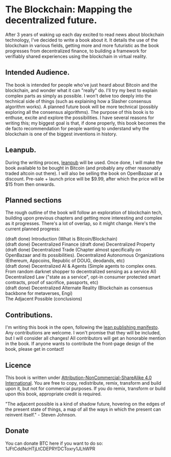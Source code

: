 # The Blockchain: Mapping the decentralized future.

After 3 years of waking up each day excited to read news about blockchain technology, I've decided to write a book about it. It details the use of the blockchain in various fields, getting more and more futuristic as the book progresses from decentralized finance, to building a framework for verifiably shared experiences using the blockchain in virtual reality.

## Intended Audience.

The book is intended for people who've just heard about Bitcoin and the blockchain, and wonder what it can "really" do. I'll try my best to explain complex parts as simply as possible. I won't delve too deeply into the technical side of things (such as explaining how a Slasher consensus algorithm works). A planned future book will be more technical (possibly exploring all the consensus algorithms). The purpose of this book is to enthuse, excite and explore the possibilities. I have several reasons for writing this; my biggest goal is that, if done properly, this book becomes the de facto recommendation for people wanting to understand why the blockchain is one of the biggest inventions in history.

## Leanpub.

During the writing proces, [leanpub](https://leanpub.com/theblockchain) will be used. Once done, I will make the book available to be bought in Bitcoin (and probably any other reasonably traded altcoin out there). I will also be selling the book on OpenBazaar at a discount. Pre-sale + launch price will be $9.99, after which the price will be $15 from then onwards.

## Planned sections

The rough outline of the book will follow an exploration of blockchain tech, building upon previous chapters and getting more interesting and complex as it progresses. There's a lot of overlap, so it might change. Here's the current planned progress:

(draft done) Introduction (What is Bitcoin/Blockchain)  
(draft done) Decentralized Finance
(draft done) Decentralized Property
(draft done) Decentralized Trade (Chapter almost specifically on OpenBazaar and its possibilities).
Decentralized Autonomous Organizations (Ethereum, Appcoins, Republic of DOUG, deodands, etc)  
(draft done) Decentralized AI & Agents (Simple agents to complex ones. From random darknet shopper to decentralized sensing as a service AI)  
Decentralized Law ("state as a service", opt-in consumer protected smart contracts, proof of sacrifice, passports, etc)  
(draft done) Decentralized Alternate Reality (Blockchain as consensus backbone for metaverses, Engi)  
The Adjacent Possible (conclusions)  

## Contributions.

I'm writing this book in the open, following the [lean publishing manifesto](https://leanpub.com/manifesto). Any contributions are welcome. I won't promise that they will be included, but I will consider all changes! All contributors will get an honorable mention in the book. If anyone wants to contribute the front-page design of the book, please get in contact!

## Licence

This book is written under [Attribution-NonCommercial-ShareAlike 4.0 International](http://creativecommons.org/licenses/by-nc-sa/4.0/). You are free to copy, redistribute, remix, transform and build upon it, but not for commercial purposes. If you do remix, transform or build upon this book, appropriate credit is required.

"The adjacent possible is a kind of shadow future, hovering on the edges of the present state of things, a map of all the ways in which the present can reinvent itself." - Steven Johnson.

## Donate

You can donate BTC here if you want to do so: 1JFtCddNcHTjLtCDEPRYDCToxry1JLhWPR
